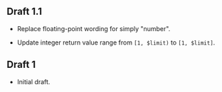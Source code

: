 ## Draft 1.1

* Replace floating-point wording for simply "number".

* Update integer return value range from `[1, $limit)` to `[1, $limit]`.

## Draft 1

* Initial draft.
